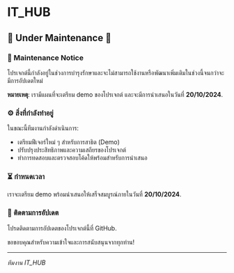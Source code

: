# IT_HUB

## 🚧 **Under Maintenance** 🚧

### 🔧 Maintenance Notice

โปรเจกต์นี้กำลังอยู่ในช่วงการบำรุงรักษาและจะไม่สามารถใช้งานหรือพัฒนาเพิ่มเติมในช่วงนี้จนกว่าจะมีการอัปเดตใหม่

**หมายเหตุ**: เรามีแผนที่จะเตรียม demo ของโปรเจกต์ และจะมีการนำเสนอในวันที่ **20/10/2024**.

### ⚙️ สิ่งที่กำลังทำอยู่
ในขณะนี้ทีมงานกำลังดำเนินการ:
- เตรียมฟีเจอร์ใหม่ ๆ สำหรับการสาธิต (Demo)
- ปรับปรุงประสิทธิภาพและความเสถียรของโปรเจกต์
- ทำการทดสอบและตรวจสอบโค้ดให้พร้อมสำหรับการนำเสนอ

### ⏳ กำหนดเวลา
เราจะเตรียม demo พร้อมนำเสนอให้เสร็จสมบูรณ์ภายในวันที่ **20/10/2024**.

### 📣 ติดตามการอัปเดต
โปรดติดตามการอัปเดตของโปรเจกต์นี้ที่ GitHub.

ขอขอบคุณสำหรับความเข้าใจและการสนับสนุนจากทุกท่าน!

---

*ทีมงาน IT_HUB*
